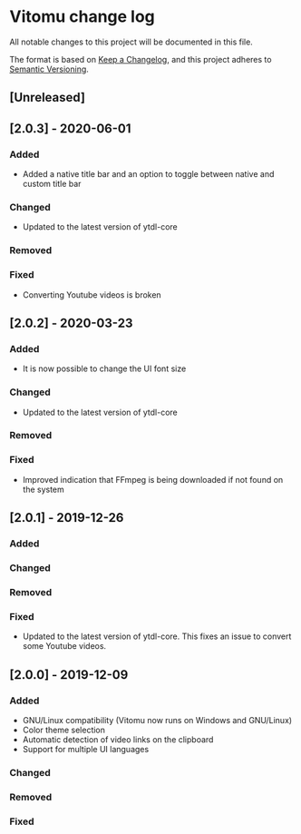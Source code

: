# Vitomu change log

All notable changes to this project will be documented in this file.

The format is based on [Keep a Changelog](https://keepachangelog.com/en/1.0.0/),
and this project adheres to [Semantic Versioning](https://semver.org/spec/v2.0.0.html).

## [Unreleased]

## [2.0.3] - 2020-06-01
### Added 
- Added a native title bar and an option to toggle between native and custom title bar
### Changed
- Updated to the latest version of ytdl-core
### Removed
### Fixed
- Converting Youtube videos is broken

## [2.0.2] - 2020-03-23
### Added 
- It is now possible to change the UI font size
### Changed
- Updated to the latest version of ytdl-core
### Removed
### Fixed
- Improved indication that FFmpeg is being downloaded if not found on the system

## [2.0.1] - 2019-12-26
### Added
### Changed
### Removed
### Fixed
- Updated to the latest version of ytdl-core. This fixes an issue to convert some Youtube videos.

## [2.0.0] - 2019-12-09
### Added
- GNU/Linux compatibility (Vitomu now runs on Windows and GNU/Linux)
- Color theme selection
- Automatic detection of video links on the clipboard
- Support for multiple UI languages
### Changed
### Removed
### Fixed